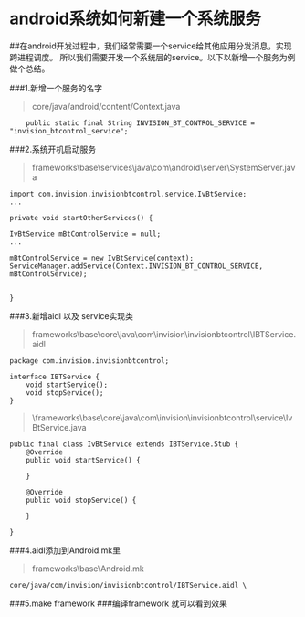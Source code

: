 # android系统如何新建一个系统服务

##在android开发过程中，我们经常需要一个service给其他应用分发消息，实现跨进程调度。 所以我们需要开发一个系统层的service。以下以新增一个服务为例做个总结。

###1.新增一个服务的名字

>core/java/android/content/Context.java

```
	public static final String INVISION_BT_CONTROL_SERVICE = "invision_btcontrol_service";
```

###2.系统开机启动服务
>frameworks\base\services\java\com\android\server\SystemServer.java
```
import com.invision.invisionbtcontrol.service.IvBtService;
...

private void startOtherServices() {

IvBtService mBtControlService = null;
...

mBtControlService = new IvBtService(context);
ServiceManager.addService(Context.INVISION_BT_CONTROL_SERVICE, mBtControlService);


}
```
###3.新增aidl 以及 service实现类
>frameworks\base\core\java\com\invision\invisionbtcontrol\IBTService.aidl
```
package com.invision.invisionbtcontrol;

interface IBTService {
    void startService();
    void stopService();
}
```
>\frameworks\base\core\java\com\invision\invisionbtcontrol\service\IvBtService.java

```
public final class IvBtService extends IBTService.Stub {
    @Override
    public void startService() {

    }

    @Override
    public void stopService() {

    }

}    
```
###4.aidl添加到Android.mk里
>frameworks\base\Android.mk
```
core/java/com/invision/invisionbtcontrol/IBTService.aidl \
```

###5.make framework 
###编译framework 就可以看到效果
